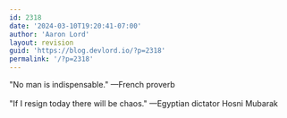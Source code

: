 ```yaml
---
id: 2318
date: '2024-03-10T19:20:41-07:00'
author: 'Aaron Lord'
layout: revision
guid: 'https://blog.devlord.io/?p=2318'
permalink: '/?p=2318'
---
```


‎"No man is indispensable." —French proverb<br /><br />"If I resign today there will be chaos." —Egyptian dictator Hosni Mubarak